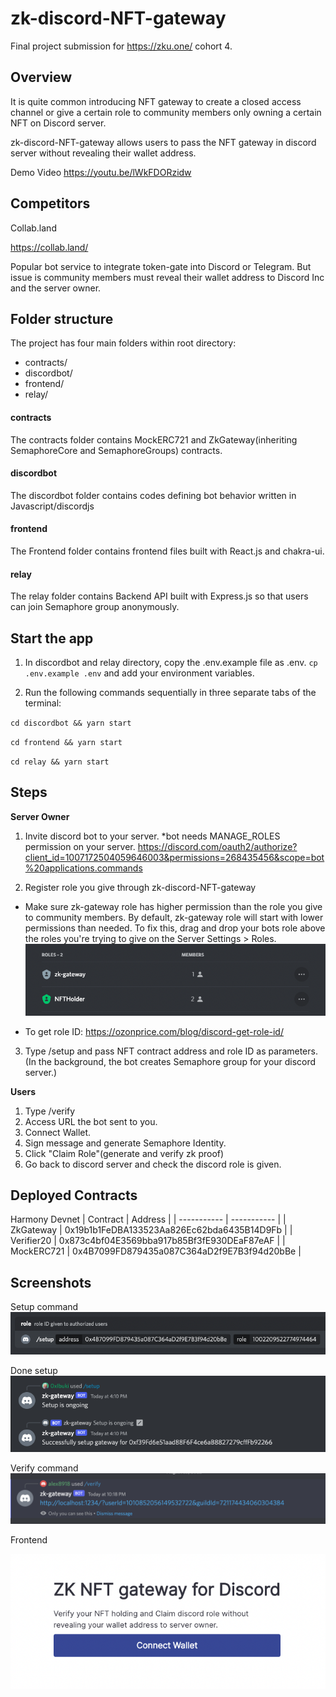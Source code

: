 # zk-discord-NFT-gateway

Final project submission for https://zku.one/ cohort 4.

## Overview

It is quite common introducing NFT gateway to create a closed access channel or give a certain role to community members only owning a certain NFT on Discord server.

zk-discord-NFT-gateway allows users to pass the NFT gateway in discord server without revealing their wallet address.

Demo Video
https://youtu.be/lWkFDORzidw

## Competitors

Collab.land

https://collab.land/

Popular bot service to integrate token-gate into Discord or Telegram. But issue is community members must reveal their wallet address to Discord Inc and the server owner.

## Folder structure

The project has four main folders within root directory:

-   contracts/
-   discordbot/
-   frontend/
-   relay/

#### contracts

The contracts folder contains MockERC721 and ZkGateway(inheriting SemaphoreCore and SemaphoreGroups) contracts.

#### discordbot

The discordbot folder contains codes defining bot behavior written in Javascript/discordjs

#### frontend

The Frontend folder contains frontend files built with React.js and chakra-ui.

#### relay

The relay folder contains Backend API built with Express.js so that users can join Semaphore group anonymously.

## Start the app

1. In discordbot and relay directory, copy the .env.example file as .env.
   `cp .env.example .env`
   and add your environment variables.

2. Run the following commands sequentially in three separate tabs of the terminal:

`cd discordbot && yarn start`

`cd frontend && yarn start`

`cd relay && yarn start`

## Steps

**Server Owner**

1. Invite discord bot to your server. \*bot needs MANAGE_ROLES permission on your server.
   https://discord.com/oauth2/authorize?client_id=1007172504059646003&permissions=268435456&scope=bot%20applications.commands

2. Register role you give through zk-discord-NFT-gateway

-   Make sure zk-gateway role has higher permission than the role you give to community members. By default, zk-gateway role will start with lower permissions than needed. To fix this, drag and drop your bots role above the roles you're trying to give on the Server Settings > Roles.
    ![role-setting](https://raw.githubusercontent.com/junta/zk-discord-gateway/main/screenshots/role-setting.png)

-   To get role ID: https://ozonprice.com/blog/discord-get-role-id/

3. Type /setup and pass NFT contract address and role ID as parameters.
   (In the background, the bot creates Semaphore group for your discord server.)

**Users**

1. Type /verify
2. Access URL the bot sent to you.
3. Connect Wallet.
4. Sign message and generate Semaphore Identity.
5. Click "Claim Role"(generate and verify zk proof)
6. Go back to discord server and check the discord role is given.

## Deployed Contracts

Harmony Devnet
| Contract | Address |
| ----------- | ----------- |
| ZkGateway | 0x19b1b1FeDBA133523Aa826Ec62bda6435B14D9Fb |
| Verifier20 | 0x873c4bf04E3569bba917b85Bf3fE930DEaF87eAF |
| MockERC721 | 0x4B7099FD879435a087C364aD2f9E7B3f94d20bBe |

## Screenshots

Setup command
![setup](https://raw.githubusercontent.com/junta/zk-discord-gateway/main/screenshots/discord-setup.png)

Done setup
![setup-done](https://raw.githubusercontent.com/junta/zk-discord-gateway/main/screenshots/discord-setup-done.png)

Verify command
![verify](https://raw.githubusercontent.com/junta/zk-discord-gateway/main/screenshots/discord-verify.png)

Frontend

![frontend](https://raw.githubusercontent.com/junta/zk-discord-gateway/main/screenshots/frontend.png)
